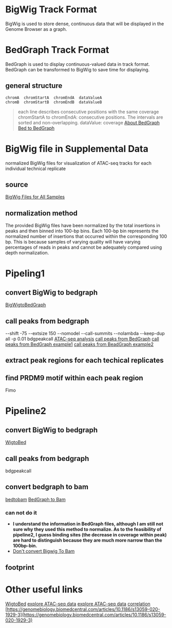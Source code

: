 # BigWig Track Format
BigWig is used to store dense, continuous data that will be displayed in the Genome Browser as a graph.
# BedGraph Track Format
BedGraph is used to display continuous-valued data in track format. BedGraph can be transformed to BigWig to save time for displaying.
## general structure
```
chromA  chromStartA  chromEndA  dataValueA
chromB  chromStartB  chromEndB  dataValueB
```
> each line describes consecutive positions with the same coverage
> chromStartA  to chromEndA: consecutive positions. The intervals are sorted and non-overlapping.
> dataValue: coverage
> [About BedGraph](https://bedtools.readthedocs.io/en/latest/content/tools/genomecov.html#coverage-by-fragment)
> [Bed to BedGraph](https://toolshed.g2.bx.psu.edu/repository/display_tool?repository_id=1ec48b84b33d36d8&tool_config=database%2Fcommunity_files%2F000%2Frepo_121%2Fbedtools-galaxy%2FgenomeCoverageBed_bedgraph.xml&changeset_revision=41bba3e648d1)
# BigWig file  in Supplemental Data
normalized BigWig files for visualization of ATAC-seq tracks for each individual technical replicate
## source
[BigWig Files for All Samples](https://gdc.cancer.gov/about-data/publications/ATACseq-AWG)
## normalization method
The provided BigWig files have been normalized by the total insertions in peaks and then binned into 100-bp bins. 
Each 100-bp bin represents the normalized number of insertions that occurred within the corresponding 100 bp.
This is because samples of varying quality will have varying percentages of reads in peaks and cannot be adequately compared using depth normalization.
# Pipeling1
## convert BigWig to bedgraph
[BigWigtoBedGraph](https://genome.ucsc.edu/goldenPath/help/bigWig.html)
## call peaks from bedgraph
--shift -75 --extsize 150 --nomodel --call-summits --nolambda --keep-dup all -p 0.01
bdgpeakcall
[ATAC-seq analysis](https://yiweiniu.github.io/blog/2019/03/ATAC-seq-data-analysis-from-FASTQ-to-peaks/)
[call peaks from BedGraph](https://help.galaxyproject.org/t/macs-peaks-calling-from-bedgraph-data-chip-seq/1470)
[call peaks from BedGraph example1](https://cancerres.aacrjournals.org/content/canres/78/5/1127.full.pdf)
[call peaks from BeadGraph example2](https://dev.biologists.org/content/develop/145/7/dev160663.full.pdf)
## extract peak regions for each techical replicates
## find PRDM9 motif within each peak region
Fimo
# Pipeline2
## convert BigWig to bedgraph
[WigtoBed](http://barcwiki.wi.mit.edu/wiki/SOPs/coordinates)
## call peaks from bedgraph
bdgpeakcall
## convert bedgraph to bam
[bedtobam](https://bedtools.readthedocs.io/en/latest/content/tools/bedtobam.html)
[BedGraph to Bam](https://www.jianshu.com/p/25f7a8967e8a)
### can not do it
- **I understand the information in BedGraph files, although I am still not sure why they used this method to normalize. As to the feasibility of pipeline2, I guess binding sites (the decrease in coverage within peak) are hard to distinguish because they are much more narrow than the 100bp-bin.** 
- [Don't convert Bigwig To Bam](https://www.biostars.org/p/49067/)
## footprint

# Other useful links
[WigtoBed](http://barcwiki.wi.mit.edu/wiki/SOPs/coordinates)
[explore ATAC-seq data](https://benbermanlab.com/assets/code/Workshop%20for%20ATAC-seq%20analysis.html)
[explore ATAC-seq data](https://www.google.com/search?q=TCGA+ATAC+counts+matrix+find+peaks+site:www.biostars.org&biw=1280&bih=578&sxsrf=ALeKk03sjIvoAhp6NkTxVgs0_uigKbzdLg:1590344874356&sa=X&ved=2ahUKEwj5oLmqkM3pAhViWhUIHXY2Ay8QrQIoBDACegQIARAP)
[correlation](https://www.ncbi.nlm.nih.gov/pmc/articles/PMC7210018/)
[https://genomebiology.biomedcentral.com/articles/10.1186/s13059-020-1929-3](https://genomebiology.biomedcentral.com/articles/10.1186/s13059-020-1929-3)
<!--stackedit_data:
eyJoaXN0b3J5IjpbLTcxODM3NTQzMiwtMjUyNTkwMjcsLTE2Nz
M0NjE5MjIsNDk4MzA0MDE1LDE5NjYyODcwMTAsOTIxODkzNjAs
MTE0NDM2MjI1NCwtMTc5MTc3ODM5MiwxMjczNDI3NDUyLDM5NT
QxNzAyNCw1ODc3NTgwOTgsNDg5NjEzMzUsODc3MTE3MDExLDEz
ODIxMjE5MzUsLTE2OTc2NDI2NTMsLTExOTAyODI4OTksMTQ0Nz
AxNDUxMCwxMzI1Mjg4NTc0LDYwOTI4NDkyMCwxMDk3MTY5ODY5
XX0=
-->